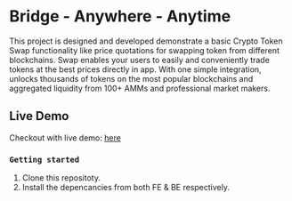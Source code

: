 # Bridge - Anywhere - Anytime

This project is designed and developed demonstrate a basic Crypto Token Swap functionality like price quotations for swapping token from different blockchains. Swap enables your users to easily and conveniently trade tokens at the best prices directly in app. With one simple integration, unlocks thousands of tokens on the most popular blockchains and aggregated liquidity from 100+ AMMs and professional market makers.

## Live Demo

Checkout with live demo: [here](https://www.google.com "Bridge Live App")

### `Getting started`

1. Clone this repositoty.
2. Install the depencancies from both FE & BE respectively.
